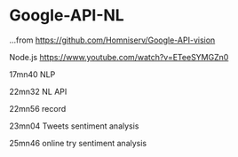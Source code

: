 # Google-API-NL

...from https://github.com/Homniserv/Google-API-vision

Node.js https://www.youtube.com/watch?v=ETeeSYMGZn0 


17mn40 NLP

22mn32 NL API

22mn56 record

23mn04 Tweets sentiment analysis

25mn46 online try sentiment analysis
